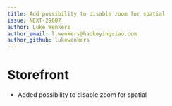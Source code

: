 ```yaml
---
title: Add possibility to disable zoom for spatial
issue: NEXT-29687
author: Luke Wenkers
author_email: l.wenkers@haokeyingxiao.com
author_github: lukewenkers
---
```

# Storefront
* Added possibility to disable zoom for spatial
